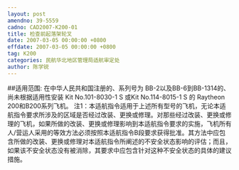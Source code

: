 ```yaml
---
layout: post
amendno: 39-5559
cadno: CAD2007-K200-01
title: 检查前起落架轮叉
date: 2007-03-05 00:00:00 +0800
effdate: 2007-03-05 00:00:00 +0800
tag: K200
categories: 民航华北地区管理局适航审定处
author: 陈学锐
---
```


##适用范围:
在中华人民共和国注册的、系列号为 BB-2以及BB-6到BB-1314的、尚未根据适用性安装 Kit No.101-8030-1 S 或Kit No.114-8015-1 S 的 Raytheon 200和B200系列飞机。
注1：本适航指令适用于上述所有型号的飞机，无论本适航指令要求所涉及的区域是否经过改装、更换或修理。对那些经过改装、更换或修理的飞机，如果所做的改装、更换或修理影响到本适航指令要求的实施，飞机所有人/营运人采用的等效方法必须按照本适航指令B段要求获得批准。其方法中应包含所做的改装、更换或修理对本适航指令所阐述的不安全状态影响的评估；而且，如果该不安全状态没有被消除，其要求中应包含针对这种不安全状态的具体的建议措施。

